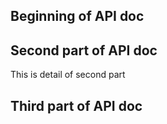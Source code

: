 ## Beginning of API doc

## Second part of API doc
This is detail of second part

## Third part of API doc

